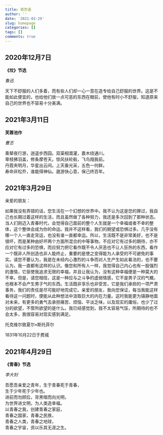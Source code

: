 ```yaml
---
title: 首页语
author: ''
date: '2021-03-29'
slug: homepage
categories: []
tags: []
comments: true
---
```

## 2020年12月7日
**《坟》节选**  

*鲁迅*   

天下不舒服的人们多着，而有些人们却一心一意在造专给自己舒服的世界。这是不能如此便宜的，也给他们放一点可恶的东西在眼前，使他有时小不舒服，知道原来自己的世界也不容易十分美满。

## 2021年3月11日
**芙蓉池作**  

*曹丕*

乘辇夜行游，逍遥步西园。双渠相溉灌，嘉木绕通川。  
卑枝拂羽盖，修条摩苍天。惊风扶轮毂，飞鸟翔我前。  
丹霞夹明月，华星出云间。上天垂光采，五色一何鲜。  
寿命非松乔，谁能得神仙。遨游快心意，保己终百年。  

## 2021年3月29日
亲爱的朋友：

如果我没有弄错的话，您生活在一个幻想的世界中。我不认为这是您的罪过，我自己也长期过着这样的生活，而且虽然做了各种努力，我还是多次回到了那种状态。当人们刚迈入青春时代，会觉得自己面前的整个人生就是一个幸福或者不幸的整体，这个整体会成为你的命运。我并不这样看，我们的期望或恐惧过多。几乎没有哪一个人一直走背运，也没有谁一直都幸运。所以，生活既不是非常美好，也不是很坏，而是某种由好坏两个方面所混合的中等事物。不应对它有过多的期待，亦不应对它有过多的恐惧，而应努力把它看作既不令人厌恶也不让人狂热的东西，看作一个既非人所创造也非人能终止，重要的是使之变得能为人承受的不可避免的事实。请您不要认为，我是在未经内心激烈的斗争而对人生产生如此看法的，也不要认为，我一直都有这样的认识。像您和所有人一样，我觉得自己内心也有一股强烈的激情，它驱使我追求无限的幸福，并且让我认为，没有这种幸福便是一种莫大的不幸。但是，请您相信，这是一种应与之斗争的虚弱情感，它不是男子汉的气概，也根本不会产生男子气的东西。生活既非享乐也非受苦，它是我们承担的一项严肃事务，我们的责任是尽可能好地完成它。亲爱的朋友，我向您保证，每当我能这样看待这一问题时，便能从此种想法中汲取巨大的内在力量。这时我能更为镇静地面对未来，有更多的勇气去承担痛苦、烦恼、平淡乏味，以及现实的庸俗，也少了过分的欲望，不管所欲望的是什么。我已经感觉到，我不太容易气馁，所期待的也不会太多，我很容易对现实感到满足。   

托克维尔致夏尔•斯托菲尔 

1831年10月22日于费城

## 2021年4月29日
**《青春》节选**   

*李大钊*

吾愿吾亲爱之青年，生于青春死于青春，   
生于少年死于少年也。   
进前而勿顾后，背黑暗而向光明，   
为世界进文明，为人类造幸福。   
以青春之我，创建青春之家庭，   
青春之国家，青春之民族，   
青春之人类，青春之地球，   
青春之宇宙，资以乐其无涯之生。
